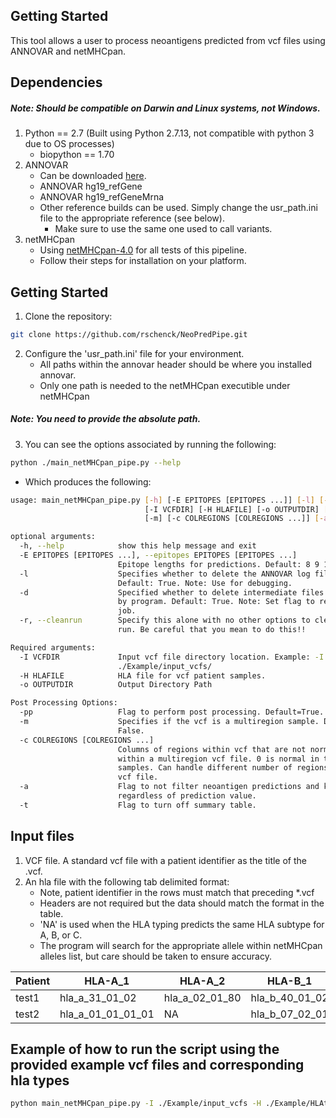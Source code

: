 ## Getting Started

This tool allows a user to process neoantigens predicted from vcf files using ANNOVAR and netMHCpan.

## Dependencies
##### Note: Should be compatible on Darwin and Linux systems, not Windows.

1. Python == 2.7 (Built using Python 2.7.13, not compatible with python 3 due to OS processes)
   - biopython == 1.70
2. ANNOVAR
   - Can be downloaded [here](http://annovar.openbioinformatics.org/en/latest/user-guide/download/).
   - ANNOVAR hg19_refGene
   - ANNOVAR hg19_refGeneMrna
   - Other reference builds can be used. Simply change the usr_path.ini file to the appropriate reference (see below).
     - Make sure to use the same one used to call variants.
4. netMHCpan
   - Using [netMHCpan-4.0](http://www.cbs.dtu.dk/cgi-bin/nph-sw_request?netMHCpan) for all tests of this pipeline.
   - Follow their steps for installation on your platform.

## Getting Started
1. Clone the repository:
```bash
git clone https://github.com/rschenck/NeoPredPipe.git
```
2. Configure the 'usr_path.ini' file for your environment.
   - All paths within the annovar header should be where you installed annovar.
   - Only one path is needed to the netMHCpan executible under netMHCpan
##### Note: You need to provide the absolute path.
3. You can see the options associated by running the following:
```bash
python ./main_netMHCpan_pipe.py --help
```
   - Which produces the following:
```bash
usage: main_netMHCpan_pipe.py [-h] [-E EPITOPES [EPITOPES ...]] [-l] [-d] [-r]
                              [-I VCFDIR] [-H HLAFILE] [-o OUTPUTDIR] [-pp]
                              [-m] [-c COLREGIONS [COLREGIONS ...]] [-a] [-t]

optional arguments:
  -h, --help            show this help message and exit
  -E EPITOPES [EPITOPES ...], --epitopes EPITOPES [EPITOPES ...]
                        Epitope lengths for predictions. Default: 8 9 10
  -l                    Specifies whether to delete the ANNOVAR log file.
                        Default: True. Note: Use for debugging.
  -d                    Specified whether to delete intermediate files created
                        by program. Default: True. Note: Set flag to resume
                        job.
  -r, --cleanrun        Specify this alone with no other options to clean-up a
                        run. Be careful that you mean to do this!!

Required arguments:
  -I VCFDIR             Input vcf file directory location. Example: -I
                        ./Example/input_vcfs/
  -H HLAFILE            HLA file for vcf patient samples.
  -o OUTPUTDIR          Output Directory Path

Post Processing Options:
  -pp                   Flag to perform post processing. Default=True.
  -m                    Specifies if the vcf is a multiregion sample. Default:
                        False.
  -c COLREGIONS [COLREGIONS ...]
                        Columns of regions within vcf that are not normal
                        within a multiregion vcf file. 0 is normal in test
                        samples. Can handle different number of regions per
                        vcf file.
  -a                    Flag to not filter neoantigen predictions and keep all
                        regardless of prediction value.
  -t                    Flag to turn off summary table.
```

## Input files
1. VCF file. A standard vcf file with a patient identifier as the title of the .vcf.
2. An hla file with the following tab delimited format:
   - Note, patient identifier in the rows must match that preceding *.vcf
   - Headers are not required but the data should match the format in the table.
   - 'NA' is used when the HLA typing predicts the same HLA subtype for A, B, or C.
   - The program will search for the appropriate allele within netMHCpan alleles list, but care should be taken to ensure accuracy.

| Patient | HLA-A_1 | HLA-A_2 | HLA-B_1 | HLA-B_2 | HLA-C_1 | HLA-C_2 |
|  --- |  --- |  --- |  --- |  --- |  --- |  ---  |
| test1 | hla_a_31_01_02 | hla_a_02_01_80 | hla_b_40_01_02 | hla_b_50_01_01 | hla_c_03_04_20 | hla_c_06_02_01_02 |
| test2 | hla_a_01_01_01_01 | NA | hla_b_07_02_01 | NA | hla_c_01_02_01 | NA |

## Example of how to run the script using the provided example vcf files and corresponding hla types
```bash
python main_netMHCpan_pipe.py -I ./Example/input_vcfs -H ./Example/HLAtypes/hlatypes.txt -o ./ -m -c 1 2 -E 8 9 10
```